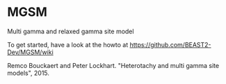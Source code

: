 # MGSM
Multi gamma and relaxed gamma site model

To get started, have a look at the howto at https://github.com/BEAST2-Dev/MGSM/wiki

Remco Bouckaert and Peter Lockhart. "Heterotachy and multi gamma site models", 2015.

